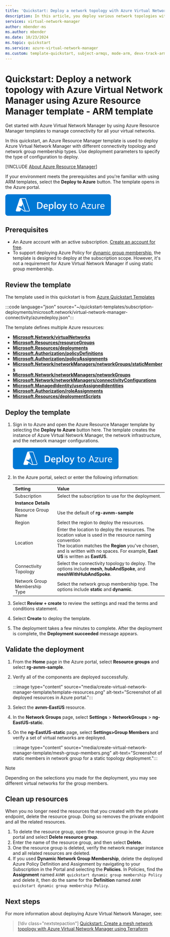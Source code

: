 ```yaml
---
title: 'Quickstart: Deploy a network topology with Azure Virtual Network Manager using Azure Resource Manager template - ARM template'
description: In this article, you deploy various network topologies with Azure Virtual Network Manager using Azure Resource Manager template(ARM template).
services: virtual-network-manager
author: mbender-ms
ms.author: mbender
ms.date: 10/23/2024
ms.topic: quickstart
ms.service: azure-virtual-network-manager
ms.custom: template-quickstart, subject-armqs, mode-arm, devx-track-arm-template
---
```


# Quickstart: Deploy a network topology with Azure Virtual Network Manager using Azure Resource Manager template - ARM template

Get started with Azure Virtual Network Manager by using Azure Resource Manager templates to manage connectivity for all your virtual networks.

In this quickstart, an Azure Resource Manager template is used to deploy Azure Virtual Network Manager with different connectivity topology and network group membership types. Use deployment parameters to specify the type of configuration to deploy.

[!INCLUDE [About Azure Resource Manager](~/reusable-content/ce-skilling/azure/includes/resource-manager-quickstart-introduction.md)]

If your environment meets the prerequisites and you're familiar with using ARM templates, select the **Deploy to Azure** button. The template opens in the Azure portal.

   [![Deploy To Azure](https://raw.githubusercontent.com/Azure/azure-quickstart-templates/master/1-CONTRIBUTION-GUIDE/images/deploytoazure.svg?sanitize=true)](https://portal.azure.com/#create/Microsoft.Template/uri/https%3A%2F%2Fraw.githubusercontent.com%2FAzure%2Fazure-quickstart-templates%2Fmaster%2Fsubscription-deployments%2Fmicrosoft.network%2Fvirtual-network-manager-connectivity%2Fazuredeploy.json)

## Prerequisites

- An Azure account with an active subscription. [Create an account for free](https://azure.microsoft.com/pricing/purchase-options/azure-account?cid=msft_learn).
- To support deploying Azure Policy for [dynamic group membership](concept-network-groups.md#dynamic-membership), the template is designed to deploy at the subscription scope. However, it's not a requirement for Azure Virtual Network Manager if using static group membership.

## Review the template

The template used in this quickstart is from [Azure Quickstart Templates](/samples/azure/azure-quickstart-templates/virtual-network-manager-connectivity/)

:::code language="json" source="~/quickstart-templates/subscription-deployments/microsoft.network/virtual-network-manager-connectivity/azuredeploy.json":::

The template defines multiple Azure resources:

- [**Microsoft.Network/virtualNetworks**](/azure/templates/microsoft.network/virtualnetworks)
- [**Microsoft.Resources/resourceGroups**](/azure/templates/microsoft.resources/resourcegroups)
- [**Microsoft.Resources/deployments**](/azure/templates/microsoft.resources/deployments)
- [**Microsoft.Authorization/policyDefinitions**](/azure/templates/microsoft.authorization/policydefinitions)
- [**Microsoft.Authorization/policyAssignments**](/azure/templates/microsoft.authorization/policyassignments)
- [**Microsoft.Network/networkManagers/networkGroups/staticMembers**](/azure/templates/microsoft.network/networkmanagers/networkgroups/staticmembers)
- [**Microsoft.Network/networkManagers/networkGroups**](/azure/templates/microsoft.network/networkmanagers/networkgroups)
- [**Microsoft.Network/networkManagers/connectivityConfigurations**](/azure/templates/Microsoft.Network/networkManagers/connectivityconfigurations)
- [**Microsoft.ManagedIdentity/userAssignedIdentities**](/azure/templates/microsoft.managedidentity/userassignedidentities)
- [**Microsoft.Authorization/roleAssignments**](/azure/templates/microsoft.authorization/roleassignments)
- [**Microsoft.Resources/deploymentScripts**](/azure/templates/microsoft.resources/deploymentscripts)

## Deploy the template

1. Sign in to Azure and open the Azure Resource Manager template by selecting the **Deploy to Azure** button here. The template creates the instance of Azure Virtual Network Manager, the network infrastructure, and the network manager configurations.

   [![Deploy To Azure](https://raw.githubusercontent.com/Azure/azure-quickstart-templates/master/1-CONTRIBUTION-GUIDE/images/deploytoazure.svg?sanitize=true)](https://portal.azure.com/#create/Microsoft.Template/uri/https%3A%2F%2Fraw.githubusercontent.com%2FAzure%2Fazure-quickstart-templates%2Fmaster%2Fsubscription-deployments%2Fmicrosoft.network%2Fvirtual-network-manager-connectivity%2Fazuredeploy.json)

1. In the Azure portal, select or enter the following information:

   | Setting | Value |
   |---|---|
   | Subscription | Select the subscription to use for the deployment. |
   | **Instance Details** |  |
   | Resource Group Name | Use the default of **rg-avnm-sample** |
   | Region | Select the region to deploy the resources. |
   | Location | Enter the location to deploy the resources. The location value is used in the resource naming convention</br> The location matches the **Region** you've chosen, and is written with no spaces. For example, **East US** is written as **EastUS**. |
   | Connectivity Topology | Select the connectivity topology to deploy. The options include **mesh**, **hubAndSpoke**, and **meshWithHubAndSpoke**. |
   | Network Group Membership Type | Select the network group membership type. The options include **static** and **dynamic**. |

1. Select **Review + create** to review the settings and read the terms and conditions statement. 
1. Select **Create** to deploy the template.
1. The deployment takes a few minutes to complete. After the deployment is complete, the **Deployment succeeded** message appears.

## Validate the deployment

1. From the **Home** page in the Azure portal, select **Resource groups** and select **rg-avnm-sample**.
1. Verify all of the components are deployed successfully.

    :::image type="content" source="media/create-virtual-network-manager-template/template-resources.png" alt-text="Screenshot of all deployed resources in Azure portal.":::

1. Select the **avnm-EastUS** resource.
1. In the **Network Groups** page,  select **Settings** > **NetworkGroups** > **ng-EastUS-static**.
1. On the **ng-EastUS-static** page, select **Settings>Group Members** and verify a set of virtual networks are deployed.

    :::image type="content" source="media/create-virtual-network-manager-template/mesh-group-members.png" alt-text="Screenshot of static members in network group for a static topology deployment.":::

> [!NOTE]
> Depending on the selections you made for the deployment, you may see different virtual networks for the group members.

## Clean up resources

When you no longer need the resources that you created with the private endpoint, delete the resource group. Doing so removes the private endpoint and all the related resources.

1. To delete the resource group, open the resource group in the Azure portal and select **Delete resource group**.
1. Enter the name of the resource group, and then select **Delete**.
1. One the resource group is deleted, verify the network manager instance and all related resources are deleted.
1. If you used **Dynamic Network Group Membership**, delete the deployed Azure Policy Definition and Assignment by navigating to your Subscription in the Portal and selecting the **Policies**. In Policies, find the **Assignment** named `AVNM quickstart dynamic group membership Policy` and delete it, then do the same for the **Definition** named `AVNM quickstart dynamic group membership Policy`.

## Next steps

For more information about deploying Azure Virtual Network Manager, see:
> [!div class="nextstepaction"]
> [Quickstart: Create a mesh network topology with Azure Virtual Network Manager using Terraform](create-virtual-network-manager-terraform.md)

